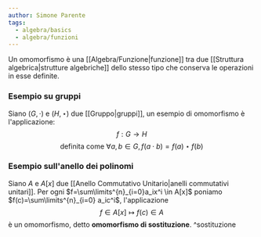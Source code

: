 ```yaml
---
author: Simone Parente
tags:
  - algebra/basics
  - algebra/funzioni
---
```

Un omomorfismo è una [[Algebra/Funzione|funzione]] tra due [[Struttura algebrica|strutture algebriche]] dello stesso tipo che conserva le operazioni in esse definite.
### Esempio su gruppi
Siano $(G, \cdot)$ e $(H,\star)$ due [[Gruppo|gruppi]], un esempio di omomorfismo è l'applicazione:
$$f: G \to H$$
$$\text{definita come } \forall a,b \in G , f(a\cdot b)=f(a) \star f(b)$$
### Esempio sull'anello dei polinomi
Siano $A$ e $A[x]$ due [[Anello Commutativo Unitario|anelli commutativi unitari]].
Per ogni $f=\sum\limits^{n}_{i=0}a_ix^i \in A[x]$ poniamo $f(c)=\sum\limits^{n}_{i=0} a_ic^i$, l'applicazione
$$f \in A[x] \mapsto f(c) \in A$$
è un omomorfismo, detto **omomorfismo di sostituzione**. ^sostituzione